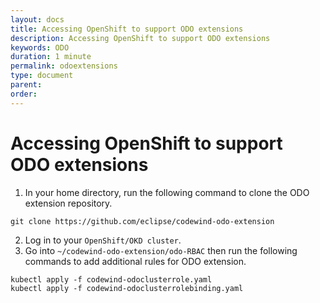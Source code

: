 ```yaml
---
layout: docs
title: Accessing OpenShift to support ODO extensions
description: Accessing OpenShift to support ODO extensions
keywords: ODO
duration: 1 minute
permalink: odoextensions
type: document
parent: 
order: 
---
```

# Accessing OpenShift to support ODO extensions

1. In your home directory, run the following command to clone the ODO extension repository.
```
git clone https://github.com/eclipse/codewind-odo-extension
```
2. Log in to your `OpenShift/OKD cluster`.
3. Go into `~/codewind-odo-extension/odo-RBAC` then run the following commands to add additional rules for ODO extension.
```
kubectl apply -f codewind-odoclusterrole.yaml
kubectl apply -f codewind-odoclusterrolebinding.yaml
```
